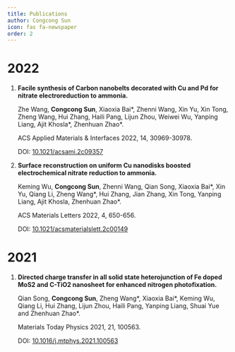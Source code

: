 ```yaml
---
title: Publications
author: Congcong Sun
icon: fas fa-newspaper
order: 2
---
```

# 2022
1. **Facile synthesis of Carbon nanobelts decorated with Cu and Pd for nitrate electroreduction to ammonia.**

    Zhe Wang, **Congcong Sun**, Xiaoxia Bai*, Zhenni Wang, Xin Yu, Xin Tong, Zheng Wang, Hui Zhang, Haili Pang, Lijun Zhou, Weiwei Wu, Yanping Liang, Ajit Khosla*, Zhenhuan Zhao*. 
    
    ACS Applied Materials & Interfaces 2022, 14, 30969-30978. 

    DOI: [10.1021/acsami.2c09357](https://doi.org/10.1021/acsami.2c09357)
    

2. **Surface reconstruction on uniform Cu nanodisks boosted electrochemical nitrate reduction to ammonia.**

    Keming Wu, **Congcong Sun**, Zhenni Wang, Qian Song, Xiaoxia Bai*, Xin Yu, Qiang Li, Zheng Wang*, Hui Zhang, Jian Zhang, Xin Tong, Yanping Liang, Ajit Khosla, Zhenhuan Zhao*.

    ACS Materials Letters 2022, 4, 650-656.

    DOI: [10.1021/acsmaterialslett.2c00149](https://doi.org/10.1021/acsmaterialslett.2c00149)

# 2021
1. **Directed charge transfer in all solid state heterojunction of Fe doped MoS2 and C-TiO2 nanosheet for enhanced nitrogen photofixation.**
   
    Qian Song, **Congcong Sun**, Zheng Wang*, Xiaoxia Bai*, Keming Wu, Qiang Li, Hui Zhang, Lijun Zhou, Haili Pang, Yanping Liang, Shuai Yue and Zhenhuan Zhao*.

    Materials Today Physics 2021, 21, 100563.

    DOI: [10.1016/j.mtphys.2021.100563](https://doi.org/10.1016/j.mtphys.2021.100563)